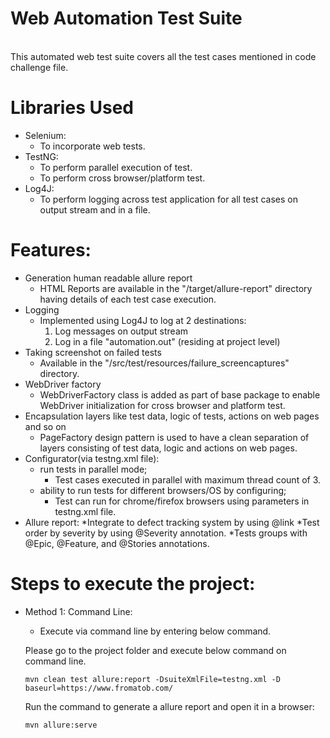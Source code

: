 # Web Automation Test Suite

<br/>This automated web test suite covers all the test cases mentioned in code challenge file.

# Libraries Used

* Selenium:
    * To incorporate web tests.
* TestNG:
    * To perform parallel execution of test.
    * To perform cross browser/platform test.
* Log4J:
    * To perform logging across test application for all test cases on output stream and in a file.
    
# Features:

* Generation human readable allure report
    - HTML Reports are available in the "/target/allure-report" directory having details of each test case execution.
* Logging
    - Implemented using Log4J to log at 2 destinations:
        1. Log messages on output stream
        2. Log in a file "automation.out" (residing at project level)
* Taking screenshot on failed tests
    - Available in the "/src/test/resources/failure_screencaptures" directory.
* WebDriver factory
    - WebDriverFactory class is added as part of base package to enable WebDriver initialization for cross browser and platform test.
* Encapsulation layers like test data, logic of tests, actions on web pages and so on
    - PageFactory design pattern is used to have a clean separation of layers consisting of test data, logic
    and actions on web pages.
* Configurator(via testng.xml file):
  * run tests in parallel mode;
    - Test cases executed in parallel with maximum thread count of 3.
  * ability to run tests for different browsers/OS by configuring;
    - Test can run for chrome/firefox browsers using parameters in testng.xml file.
* Allure report: 
  *Integrate to defect tracking system by using @link
  *Test order by severity by using @Severity annotation.
  *Tests groups with @Epic, @Feature, and @Stories annotations.

# Steps to execute the project:

* Method 1: Command Line:
    * Execute via command line by entering below command.
    
    Please go to the project folder and execute below command on command line.
    
    ```
    mvn clean test allure:report -DsuiteXmlFile=testng.xml -D baseurl=https://www.fromatob.com/
    ``` 
    Run the command to generate a allure report and open it in a browser: 
    ```bash
    mvn allure:serve
    ```
